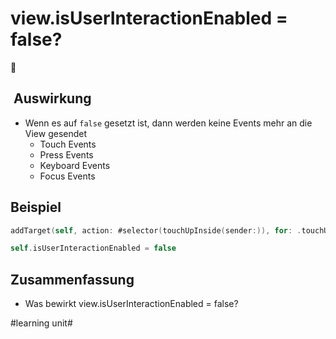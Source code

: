 # view.isUserInteractionEnabled = false?
🚫
##  Auswirkung
- Wenn es auf `false` gesetzt ist, dann werden keine Events mehr an die View gesendet
	- Touch Events
	- Press Events
	- Keyboard Events
	- Focus Events

## Beispiel
```swift
addTarget(self, action: #selector(touchUpInside(sender:)), for: .touchUpInside) //Wird nicht mehr aufgerufen

self.isUserInteractionEnabled = false
```



## Zusammenfassung
- Was bewirkt view.isUserInteractionEnabled = false?

#learning unit#